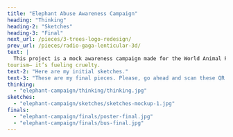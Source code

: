 ```yaml
---
title: "Elephant Abuse Awareness Campaign"
heading: "Thinking"
heading-2: "Sketches"
heading-3: "Final"
next_url: /pieces/3-trees-logo-redesign/
prev_url: /pieces/radio-gaga-lenticular-3d/
text: |
  This project is a mock awareness campaign made for the World Animal Protection to bring light towards the terrible reality behind elephant
tourism­— it’s fueling cruelty.
text-2: "Here are my initial sketches."
text-3: "These are my final pieces. Please, go ahead and scan these QR codes with your phone."
thinking:
  - "elephant-campaign/thinking/thinking.jpg"
sketches:
  - "elephant-campaign/sketches/sketches-mockup-1.jpg"
finals:
  - "elephant-campaign/finals/poster-final.jpg"
  - "elephant-campaign/finals/bus-final.jpg"
---
```


